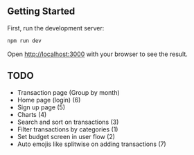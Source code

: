 ## Getting Started

First, run the development server:

```bash
npm run dev
```

Open [http://localhost:3000](http://localhost:3000) with your browser to see the result.

## TODO

- Transaction page (Group by month)
- Home page (login) (6)
- Sign up page (5)
- Charts (4)
- Search and sort on transactions (3)
- Filter transactions by categories (1)
- Set budget screen in user flow (2)
- Auto emojis like splitwise on adding transactions (7)
